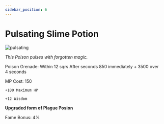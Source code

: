 ```yaml
---
sidebar_position: 6
---
```


# Pulsating Slime Potion

![pulsating](https://vwiki.valorserver.com/api/item/picture/pulsating%20slime%20potion)

<i>This Poison pulses with forgotten magic.</i>

Poison Grenade: Within 12 sqrs After  seconds 850 immediately + 3500 over 4 seconds

MP Cost: 150

    +100 Maximum HP
    
    +12 Wisdom

**Upgraded form of Plague Posion**

Fame Bonus: 4%
